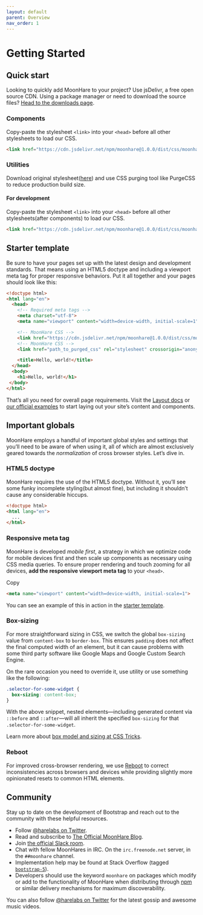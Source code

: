 ```yaml
---
layout: default
parent: Overview
nav_order: 1
---
```

# Getting Started
## Quick start
Looking to quickly add MoonHare to your project? Use jsDelivr, a free open source CDN. Using a package manager or need to download the source files?  [Head to the downloads page](/download).

### Components

Copy-paste the stylesheet  `<link>`  into your  `<head>`  before all other stylesheets to load our CSS.
```html
<link href="https://cdn.jsdelivr.net/npm/moonhare@1.0.0/dist/css/moonhare.css" rel="stylesheet" crossorigin="anonymous">
```

### Utilities
Download original stylesheet([here](https://cdn.jsdelivr.net/npm/moonhare@1.0.0/dist/css/moonhare-utilities.css)) and use CSS purging tool like PurgeCSS to reduce production build size.

#### For development
Copy-paste the stylesheet  `<link>`  into your  `<head>`  before all other stylesheets(after components) to load our CSS.
```html
<link href="https://cdn.jsdelivr.net/npm/moonhare@1.0.0/dist/css/moonhare-utilities.css" rel="stylesheet" crossorigin="anonymous">
```

## Starter template

Be sure to have your pages set up with the latest design and development standards. That means using an HTML5 doctype and including a viewport meta tag for proper responsive behaviors. Put it all together and your pages should look like this:
```html
<!doctype html>
<html lang="en">
  <head>
    <!-- Required meta tags -->
    <meta charset="utf-8">
    <meta name="viewport" content="width=device-width, initial-scale=1">

    <!-- MoonHare CSS -->
    <link href="https://cdn.jsdelivr.net/npm/moonhare@1.0.0/dist/css/moonhare.css" rel="stylesheet" crossorigin="anonymous">
    <!-- MoonHare CSS -->
    <link href="path_to_purged_css" rel="stylesheet" crossorigin="anonymous">

    <title>Hello, world!</title>
  </head>
  <body>
    <h1>Hello, world!</h1>
 </body>
</html>

```

That’s all you need for overall page requirements. Visit the  [Layout docs](layout/grid/)  or  [our official examples](/examples/)  to start laying out your site’s content and components.

## Important globals
MoonHare employs a handful of important global styles and settings that you’ll need to be aware of when using it, all of which are almost exclusively geared towards the  _normalization_  of cross browser styles. Let’s dive in.

### HTML5 doctype
MoonHare requires the use of the HTML5 doctype. Without it, you’ll see some funky incomplete styling(but almost fine), but including it shouldn’t cause any considerable hiccups.


```html
<!doctype html>
<html lang="en">
  ...
</html>

```

### Responsive meta tag

MoonHare is developed  _mobile first_, a strategy in which we optimize code for mobile devices first and then scale up components as necessary using CSS media queries. To ensure proper rendering and touch zooming for all devices,  **add the responsive viewport meta tag**  to your  `<head>`.

Copy

```html
<meta name="viewport" content="width=device-width, initial-scale=1">

```

You can see an example of this in action in the  [starter template](#starter-template).

### Box-sizing
For more straightforward sizing in CSS, we switch the global  `box-sizing`  value from  `content-box`  to  `border-box`. This ensures  `padding`  does not affect the final computed width of an element, but it can cause problems with some third party software like Google Maps and Google Custom Search Engine.

On the rare occasion you need to override it, use utility or use something like the following:

```css
.selector-for-some-widget {
  box-sizing: content-box;
}

```

With the above snippet, nested elements—including generated content via  `::before`  and  `::after`—will all inherit the specified  `box-sizing`  for that  `.selector-for-some-widget`.

Learn more about  [box model and sizing at CSS Tricks](https://css-tricks.com/box-sizing/).

### Reboot

For improved cross-browser rendering, we use  [Reboot](content/reboot/)  to correct inconsistencies across browsers and devices while providing slightly more opinionated resets to common HTML elements.

## Community
Stay up to date on the development of Bootstrap and reach out to the community with these helpful resources.

-   Follow  [@harelabs on Twitter](https://twitter.com/harelabs).
-   Read and subscribe to  [The Official MoonHare Blog](https://moonhare.halfmoon.com/).
-   Join  [the official Slack room](#nolink).
-   Chat with fellow MoonHares in IRC. On the  `irc.freenode.net`  server, in the  `##moonhare`  channel.
-   Implementation help may be found at Stack Overflow (tagged  [`bootstrap-5`](https://stackoverflow.com/questions/tagged/moonhare)).
-   Developers should use the keyword  `moonhare`  on packages which modify or add to the functionality of MoonHare when distributing through  [npm](https://www.npmjs.com/search?q=keywords:moonhare)  or similar delivery mechanisms for maximum discoverability.

You can also follow  [@harelabs on Twitter](https://twitter.com/harelabs)  for the latest gossip and awesome music videos.
